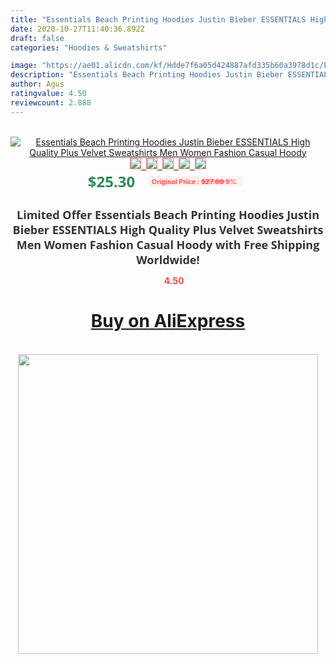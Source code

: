 ```yaml
---
title: "Essentials Beach Printing Hoodies Justin Bieber ESSENTIALS High Quality Plus Velvet Sweatshirts Men Women Fashion Casual Hoody"
date: 2020-10-27T11:40:36.892Z
draft: false
categories: "Hoodies & Sweatshirts"

image: "https://ae01.alicdn.com/kf/Hdde7f6a05d424887afd335b60a3978d1c/Essentials-Beach-Printing-Hoodies-Justin-Bieber-ESSENTIALS-High-Quality-Plus-Velvet-Sweatshirts-Men-Women-Fashion-Casual.jpg"
description: "Essentials Beach Printing Hoodies Justin Bieber ESSENTIALS High Quality Plus Velvet Sweatshirts Men Women Fashion Casual Hoody"
author: Agus
ratingvalue: 4.50
reviewcount: 2.888
---
```

<br>
<div style="text-align: center;">
<a href="https://s.click.aliexpress.com/e/_A6HRXP" target="_blank" rel="nofollow noopener noreferrer"><img alt="Essentials Beach Printing Hoodies Justin Bieber ESSENTIALS High Quality Plus Velvet Sweatshirts Men Women Fashion Casual Hoody" class="magnifier-image" src="https://ae01.alicdn.com/kf/Hdde7f6a05d424887afd335b60a3978d1c/Essentials-Beach-Printing-Hoodies-Justin-Bieber-ESSENTIALS-High-Quality-Plus-Velvet-Sweatshirts-Men-Women-Fashion-Casual.jpg_640x640.jpg">
<br>
<img style="border:1px solid salmon" src="https://ae01.alicdn.com/kf/Hdde7f6a05d424887afd335b60a3978d1c/Essentials-Beach-Printing-Hoodies-Justin-Bieber-ESSENTIALS-High-Quality-Plus-Velvet-Sweatshirts-Men-Women-Fashion-Casual.jpg_120x120.jpg">&nbsp;&nbsp;<img style="border:1px solid salmon" src="https://ae01.alicdn.com/kf/Hd10975946be542419b0fd7a14a959818b/Essentials-Beach-Printing-Hoodies-Justin-Bieber-ESSENTIALS-High-Quality-Plus-Velvet-Sweatshirts-Men-Women-Fashion-Casual.jpg_120x120.jpg">&nbsp;&nbsp;<img style="border:1px solid salmon" src="https://ae01.alicdn.com/kf/H6cd37a89442747278c7e1e70b2e5df3aq/Essentials-Beach-Printing-Hoodies-Justin-Bieber-ESSENTIALS-High-Quality-Plus-Velvet-Sweatshirts-Men-Women-Fashion-Casual.jpg_120x120.jpg">&nbsp;&nbsp;<img style="border:1px solid salmon" src="_120x120.jpg">&nbsp;&nbsp;<img style="border:1px solid salmon" src="https://ae01.alicdn.com/kf/H6d4289ff5c36478e8efff75fed8fa129a/Essentials-Beach-Printing-Hoodies-Justin-Bieber-ESSENTIALS-High-Quality-Plus-Velvet-Sweatshirts-Men-Women-Fashion-Casual.jpg_120x120.jpg"></a></div><br0>
<div style="text-align: center;"><span style="background-color: white; border: 0px; box-sizing: border-box; color: seagreen; display: inline-block; font-family: &quot;open sans&quot; , &quot;arial&quot; , &quot;helvetica&quot; , sans-serif , &quot;heiti&quot;; font-size: 24px; font-stretch: inherit; font-weight: 700; line-height: inherit; margin: 0px 10px 0px 0px; padding: 0px; vertical-align: middle;">$25.30 </span>
<span style="background: rgb(255 , 241 , 241); border-radius: 3px; border: 0px; box-sizing: border-box; color: #ff4747; display: inline-block; font-family: inherit; font-size: 12px; font-stretch: inherit; font-style: inherit; font-variant: inherit; font-weight: 600; line-height: inherit; margin: 0px; padding: 2px 5px; transform: scale(0.9); vertical-align: middle;">Original Price : <b style="text-decoration: line-through;">$27.80 </b> 9%&nbsp;&nbsp;</span></div>
<h1 style="color: #333333; display: inline-block; font-family: &quot;open sans&quot; , &quot;arial&quot; , &quot;helvetica&quot; , sans-serif , &quot;heiti&quot;; font-size: 18px; font-stretch: inherit; font-weight: 700; text-align: center;">Limited Offer Essentials Beach Printing Hoodies Justin Bieber ESSENTIALS High Quality Plus Velvet Sweatshirts Men Women Fashion Casual Hoody with Free Shipping Worldwide!</h1>
<div style="color: #ff4747; text-align: center;">
<img src="https://4.bp.blogspot.com/-M0ZcTcb-5uY/XleCXlxnR4I/AAAAAAAAAEc/OrjgMkXV1oMQFaCRZj5HQwOCBcu3w1FegCPcBGAYYCw/s1600/star.png" style="height: 15px;">&nbsp;<b>4.50</b></div>
<div class="button_cont" align="center"><a class="buynow_a" href="https://s.click.aliexpress.com/e/_A6HRXP" target="_blank" rel="nofollow noopener noreferrer"><H1>Buy on AliExpress</H1></a></div><br>
<div class="separator" style="clear: both; text-align: center;">
<img src="https://lh3.googleusercontent.com/-pTy5HemUv9M/XlePHvY0dAI/AAAAAAAAAE4/0nX5iRUoIWY8eMW9Dpxeirr157OZliDIgCLcBGAsYHQ/s1600/badge.gif" width="480">
</div>
